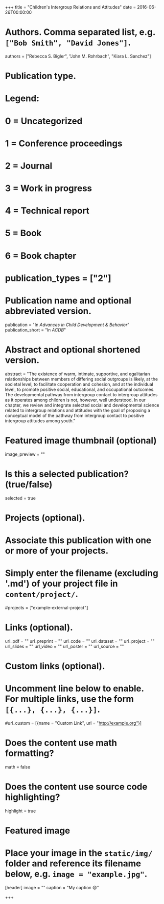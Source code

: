 +++
title = "Children's Intergroup Relations and Attitudes"
date = 2016-06-26T00:00:00

# Authors. Comma separated list, e.g. `["Bob Smith", "David Jones"]`.
authors = ["Rebecca S. Bigler", "John M. Rohrbach", "Kiara L. Sanchez"]

# Publication type.
# Legend:
# 0 = Uncategorized
# 1 = Conference proceedings
# 2 = Journal
# 3 = Work in progress
# 4 = Technical report
# 5 = Book
# 6 = Book chapter
# publication_types = ["2"]

# Publication name and optional abbreviated version.
publication = "In *Advances in Child Development & Behavior*"
publication_short = "In *ACDB*"

# Abstract and optional shortened version.
abstract = "The existence of warm, intimate, supportive, and egalitarian relationships between members of differing social outgroups is likely, at the societal level, to facilitate cooperation and cohesion, and at the individual level, to promote positive social, educational, and occupational outcomes. The developmental pathway from intergroup contact to intergroup attitudes as it operates among children is not, however, well understood. In our chapter, we review and integrate selected social and developmental science related to intergroup relations and attitudes with the goal of proposing a conceptual model of the pathway from intergroup contact to positive intergroup attitudes among youth."

# Featured image thumbnail (optional)
image_preview = ""

# Is this a selected publication? (true/false)
selected = true

# Projects (optional).
#   Associate this publication with one or more of your projects.
#   Simply enter the filename (excluding '.md') of your project file in `content/project/`.
#projects = ["example-external-project"]

# Links (optional).
url_pdf = ""
url_preprint = ""
url_code = ""
url_dataset = ""
url_project = ""
url_slides = ""
url_video = ""
url_poster = ""
url_source = ""

# Custom links (optional).
#   Uncomment line below to enable. For multiple links, use the form `[{...}, {...}, {...}]`.
#url_custom = [{name = "Custom Link", url = "http://example.org"}]

# Does the content use math formatting?
math = false

# Does the content use source code highlighting?
highlight = true

# Featured image
# Place your image in the `static/img/` folder and reference its filename below, e.g. `image = "example.jpg"`.
[header]
image = ""
caption = "My caption :smile:"

+++
